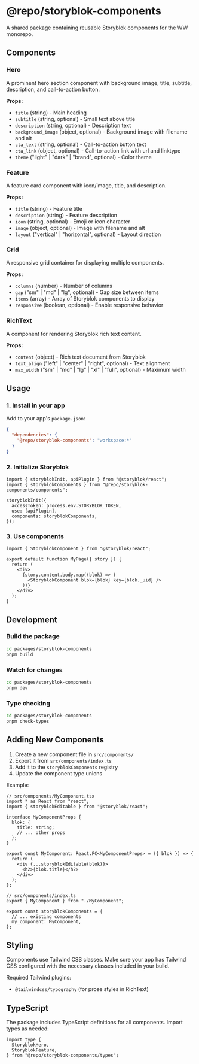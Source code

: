 # @repo/storyblok-components

A shared package containing reusable Storyblok components for the WW monorepo.

## Components

### Hero

A prominent hero section component with background image, title, subtitle, description, and call-to-action button.

**Props:**

- `title` (string) - Main heading
- `subtitle` (string, optional) - Small text above title
- `description` (string, optional) - Description text
- `background_image` (object, optional) - Background image with filename and alt
- `cta_text` (string, optional) - Call-to-action button text
- `cta_link` (object, optional) - Call-to-action link with url and linktype
- `theme` ("light" | "dark" | "brand", optional) - Color theme

### Feature

A feature card component with icon/image, title, and description.

**Props:**

- `title` (string) - Feature title
- `description` (string) - Feature description
- `icon` (string, optional) - Emoji or icon character
- `image` (object, optional) - Image with filename and alt
- `layout` ("vertical" | "horizontal", optional) - Layout direction

### Grid

A responsive grid container for displaying multiple components.

**Props:**

- `columns` (number) - Number of columns
- `gap` ("sm" | "md" | "lg", optional) - Gap size between items
- `items` (array) - Array of Storyblok components to display
- `responsive` (boolean, optional) - Enable responsive behavior

### RichText

A component for rendering Storyblok rich text content.

**Props:**

- `content` (object) - Rich text document from Storyblok
- `text_align` ("left" | "center" | "right", optional) - Text alignment
- `max_width` ("sm" | "md" | "lg" | "xl" | "full", optional) - Maximum width

## Usage

### 1. Install in your app

Add to your app's `package.json`:

```json
{
  "dependencies": {
    "@repo/storyblok-components": "workspace:*"
  }
}
```

### 2. Initialize Storyblok

```tsx
import { storyblokInit, apiPlugin } from "@storyblok/react";
import { storyblokComponents } from "@repo/storyblok-components/components";

storyblokInit({
  accessToken: process.env.STORYBLOK_TOKEN,
  use: [apiPlugin],
  components: storyblokComponents,
});
```

### 3. Use components

```tsx
import { StoryblokComponent } from "@storyblok/react";

export default function MyPage({ story }) {
  return (
    <div>
      {story.content.body.map((blok) => (
        <StoryblokComponent blok={blok} key={blok._uid} />
      ))}
    </div>
  );
}
```

## Development

### Build the package

```bash
cd packages/storyblok-components
pnpm build
```

### Watch for changes

```bash
cd packages/storyblok-components
pnpm dev
```

### Type checking

```bash
cd packages/storyblok-components
pnpm check-types
```

## Adding New Components

1. Create a new component file in `src/components/`
2. Export it from `src/components/index.ts`
3. Add it to the `storyblokComponents` registry
4. Update the component type unions

Example:

```tsx
// src/components/MyComponent.tsx
import * as React from "react";
import { storyblokEditable } from "@storyblok/react";

interface MyComponentProps {
  blok: {
    title: string;
    // ... other props
  };
}

export const MyComponent: React.FC<MyComponentProps> = ({ blok }) => {
  return (
    <div {...storyblokEditable(blok)}>
      <h2>{blok.title}</h2>
    </div>
  );
};
```

```tsx
// src/components/index.ts
export { MyComponent } from "./MyComponent";

export const storyblokComponents = {
  // ... existing components
  my_component: MyComponent,
};
```

## Styling

Components use Tailwind CSS classes. Make sure your app has Tailwind CSS configured with the necessary classes included in your build.

Required Tailwind plugins:

- `@tailwindcss/typography` (for prose styles in RichText)

## TypeScript

The package includes TypeScript definitions for all components. Import types as needed:

```tsx
import type {
  StoryblokHero,
  StoryblokFeature,
} from "@repo/storyblok-components/types";
```
